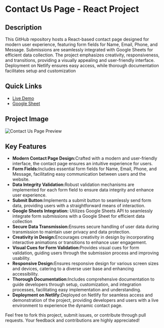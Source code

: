 # Contact Us Page - React Project

## Description

This GitHub repository hosts a React-based contact page designed for modern user experience, featuring form fields for Name, Email, Phone, and Message. Submissions are seamlessly integrated with Google Sheets for efficient data collection. The project emphasizes creativity, responsiveness, and transitions, providing a visually appealing and user-friendly interface. Deployment on Netlify ensures easy access, while thorough documentation facilitates setup and customization

## Quick Links

- <a href="https://famous-gumdrop-1cb218.netlify.app/">Live Demo</a>
- <a href="https://docs.google.com/spreadsheets/d/1XPxI_qRsfsqkmtV2TKxGwBRqae3kfBCj7xsRDkco2W0/edit?usp=sharing">Google Sheet</a>

## Project Image

![Contact Us Page Preview](https://linktoyourimage.com/image.png)

## Key Features

- <strong> Modern Contact Page Design:</strong>Crafted with a modern and user-friendly interface, the contact page ensures an intuitive experience for users.
- <strong> Form Fields:</strong>Includes essential form fields for Name, Email, Phone, and Message, facilitating easy communication between users and the website.
- <strong>Data Integrity Validation:</strong>Robust validation mechanisms are implemented for each form field to ensure data integrity and enhance user experience.
- <strong>Submit Button:</strong>Implements a submit button to seamlessly send form data, providing users with a straightforward means of interaction.
- <strong> Google Sheets Integration:</strong> Utilizes Google Sheets API to seamlessly integrate form submissions with a Google Sheet for efficient data collection
- <strong>Secure Data Transmission:</strong>Ensures secure handling of user data during transmission to maintain user privacy and data protection.
- <strong>Creativity in Design:</strong>Encourages creativity in design by incorporating interactive animations or transitions to enhance user engagement.
- <strong>Visual Cues for Form Validation:</strong>Provides visual cues for form validation, guiding users through the submission process and improving usability.
- <strong>Responsive Design:</strong>Ensures responsive design for various screen sizes and devices, catering to a diverse user base and enhancing accessibility.
- <strong>Thorough Documentation:</strong>Includes comprehensive documentation to guide developers through setup, customization, and integration processes, facilitating easy implementation and understanding.
- <strong>Deployment on Netlify:</strong>Deployed on Netlify for seamless access and demonstration of the project, providing developers and users with a live environment to experience the dynamic contact page.





Feel free to fork this project, submit issues, or contribute through pull requests. Your feedback and contributions are highly appreciated!

